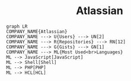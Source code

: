 <h1 align="center">Atlassian</h1>

```mermaid
graph LR
COMPANY_NAME{Atlassian}
COMPANY_NAME ---> U{Users} ---> UN[2]
COMPANY_NAME ---> R{Repositories} ---> RN[12]
COMPANY_NAME ---> G{Gists} ---> GN[1]
COMPANY_NAME ---> ML{Most Used<br>Languages}
ML --> JavaScript[JavaScript]
ML --> Shell[Shell]
ML --> PHP[PHP]
ML --> HCL[HCL]
```
